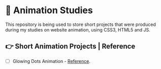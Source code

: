 # 🧐 Animation Studies

This repository is being used to store short projects that were produced during my studies on website animation, using CSS3, HTML5 and JS.

## 👉 Short Animation Projects | Reference

- [ ] Glowing Dots Animation - [Reference](https://www.youtube.com/watch?v=fEyjfeRhUK8).
